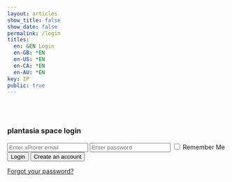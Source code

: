 ```yaml
---
layout: articles
show_title: false
show_date: false
permalink: /login
titles:
  en: &EN Login
  en-GB: *EN
  en-US: *EN
  en-CA: *EN
  en-AU: *EN
key: IP
public: true
---
```


<br><br>

<div class="form-container">
  <h3 id="loginTitle">plantasia space login</h3>

  <!-- Login Form (shown if no recovery token is present) -->
  <form id="loginForm" class="contact-form">
    <input type="email" id="loginEmail" required placeholder="Enter xPlorer email" />
    <input type="password" id="loginPassword" required placeholder="Enter password" />
    <label>
      <input type="checkbox" id="loginRememberMe" /> Remember Me
    </label>
    <button type="submit">Login</button>
    <button type="button" id="createAccountButton" class="btn button--outline-primary button--circle">Create an account</button>
  </form>

  <!-- Reset Password Form (shown if recovery token is present) -->
  <form id="resetPasswordForm" class="contact-form" style="display: none;">
    <input type="password" id="newPassword" required placeholder="Enter your new password" />
    <input type="password" id="confirmNewPassword" required placeholder="Confirm your new password" />
    <button type="submit">Reset Password</button>
  </form>

  <p id="message" style="color: red;"></p> <!-- For displaying server messages -->

  <!-- Forgot password link -->
  <p><a href="#" id="forgotPasswordLink">Forgot your password?</a></p>
</div>

<script>
document.addEventListener('DOMContentLoaded', function() {
  const messageElement = document.getElementById('message');
  const resetPasswordForm = document.getElementById('resetPasswordForm');
  const loginForm = document.getElementById('loginForm');
  const loginTitle = document.getElementById('loginTitle');

  // Function to parse URL hash (for reset password token)
  function parseHash() {
    const hash = window.location.hash.substring(1); // Get everything after '#'
    const params = new URLSearchParams(hash);
    return {
      accessToken: params.get('access_token'),
      type: params.get('type'),
    };
  }

  // Function to handle password reset
  async function handleResetPassword(accessToken) {
    const newPassword = document.getElementById('newPassword').value.trim();
    const confirmPassword = document.getElementById('confirmNewPassword').value.trim();

    if (newPassword !== confirmPassword) {
      messageElement.innerText = "Passwords do not match.";
      messageElement.style.color = 'red';
      return;
    }

    try {
      const response = await fetch('https://media.maar.world:443/api/auth/reset-password', {
        method: 'POST',
        headers: {
          'Content-Type': 'application/json',
        },
        credentials: 'include', // Include cookies if CSRF tokens are used
        body: JSON.stringify({ accessToken, newPassword })
      });

      if (!response.ok) {
        const data = await response.json();
        throw new Error(data.message || 'Password reset failed');
      }

      messageElement.innerText = "Password reset successful! You can now log in with your new password.";
      messageElement.style.color = 'green';
      setTimeout(() => window.location.href = '/login', 1500);
    } catch (error) {
      messageElement.innerText = error.message;
      messageElement.style.color = 'red';
    }
  }

  // Setup form handlers using auth.js's functions
  function setupLoginForm() {
    loginForm.addEventListener('submit', function(event) {
      event.preventDefault();
      const email = document.getElementById('loginEmail').value.trim();
      const password = document.getElementById('loginPassword').value.trim();
      loginUser(email, password); // Use auth.js's loginUser function
    });
  }

  function setupCreateAccountButton() {
    document.getElementById('createAccountButton').addEventListener('click', function() {
      window.location.href = '/register';
    });
  }

  function setupForgotPasswordLink() {
    document.getElementById('forgotPasswordLink').addEventListener('click', async function(event) {
      event.preventDefault();
      const email = document.getElementById('loginEmail').value.trim();
      if (!email) {
        messageElement.innerText = "Please enter your email to reset the password.";
        messageElement.style.color = 'red';
        return;
      }
      await forgotPassword(email); // Use auth.js's forgotPassword function
    });
  }

  // Initialize all form behaviors
  function initializeForms() {
    setupLoginForm();
    setupCreateAccountButton();
    setupForgotPasswordLink();
  }

  // Initialize the page logic
  function initializePage() {
    const { accessToken, type } = parseHash();

    if (type === 'recovery' && accessToken) {
      loginForm.style.display = 'none';
      resetPasswordForm.style.display = 'block';
      loginTitle.textContent = 'Reset Your Password';

      resetPasswordForm.addEventListener('submit', function(event) {
        event.preventDefault();
        handleResetPassword(accessToken);
      });
    } else {
      loginForm.style.display = 'block';
      resetPasswordForm.style.display = 'none';
    }

    initializeForms();
  }

  initializePage(); // Start page-specific logic
});
</script>
